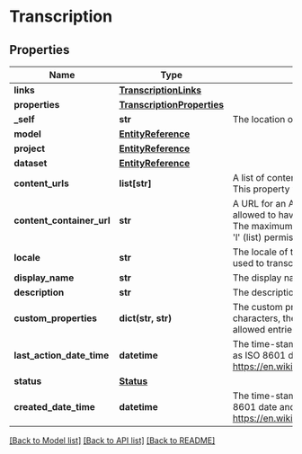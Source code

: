 # Transcription

## Properties
Name | Type | Description | Notes
------------ | ------------- | ------------- | -------------
**links** | [**TranscriptionLinks**](TranscriptionLinks.md) |  | [optional] 
**properties** | [**TranscriptionProperties**](TranscriptionProperties.md) |  | [optional] 
**_self** | **str** | The location of this entity. | [optional] 
**model** | [**EntityReference**](EntityReference.md) |  | [optional] 
**project** | [**EntityReference**](EntityReference.md) |  | [optional] 
**dataset** | [**EntityReference**](EntityReference.md) |  | [optional] 
**content_urls** | **list[str]** | A list of content urls to get audio files to transcribe. Up to 1000 urls are allowed.  This property will not be returned in a response. | [optional] 
**content_container_url** | **str** | A URL for an Azure blob container that contains the audio files. A container is allowed to have a maximum size of 5GB and a maximum number of 10000 blobs.  The maximum size for a blob is 2.5GB.  Container SAS should contain &#x27;r&#x27; (read) and &#x27;l&#x27; (list) permissions.  This property will not be returned in a response. | [optional] 
**locale** | **str** | The locale of the contained data. If Language Identification is used, this locale is used to transcribe speech for which no language could be detected. | 
**display_name** | **str** | The display name of the object. | 
**description** | **str** | The description of the object. | [optional] 
**custom_properties** | **dict(str, str)** | The custom properties of this entity. The maximum allowed key length is 64 characters, the maximum  allowed value length is 256 characters and the count of allowed entries is 10. | [optional] 
**last_action_date_time** | **datetime** | The time-stamp when the current status was entered.  The time stamp is encoded as ISO 8601 date and time format  (\&quot;YYYY-MM-DDThh:mm:ssZ\&quot;, see https://en.wikipedia.org/wiki/ISO_8601#Combined_date_and_time_representations). | [optional] 
**status** | [**Status**](Status.md) |  | [optional] 
**created_date_time** | **datetime** | The time-stamp when the object was created.  The time stamp is encoded as ISO 8601 date and time format  (\&quot;YYYY-MM-DDThh:mm:ssZ\&quot;, see https://en.wikipedia.org/wiki/ISO_8601#Combined_date_and_time_representations). | [optional] 

[[Back to Model list]](../README.md#documentation-for-models) [[Back to API list]](../README.md#documentation-for-api-endpoints) [[Back to README]](../README.md)

